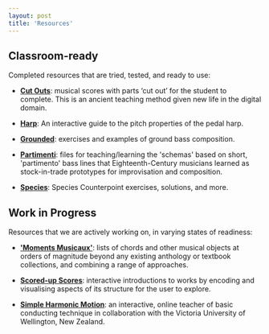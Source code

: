 ```yaml
---
layout: post
title: 'Resources'
---
```


## Classroom-ready

Completed resources that are tried, tested, and ready to use:

* [**Cut Outs**](/cut-outs): musical scores with parts ‘cut out’ for the student to complete. This
is an ancient teaching method given new life in the digital domain.

* [**Harp**](./harp.html): An interactive guide to the pitch properties of the pedal harp.

* [**Grounded**](/grounded): exercises and examples of ground bass composition.

* [**Partimenti**](/partimenti): files for teaching/learning the 'schemas' based on short, 'partimento' bass lines that Eighteenth-Century musicians learned as stock-in-trade prototypes for improvisation and composition.

* [**Species**](/species): Species Counterpoint exercises, solutions, and more.

## Work in Progress

Resources that we are actively working on, in varying states of readiness:

* [**'Moments Musicaux'**](/moments): lists of chords and other musical objects at orders of magnitude beyond any existing anthology or textbook collections, and combining a range of approaches.

* [**Scored-up Scores**](/scored-up-scores): interactive introductions to works by encoding and
visualising aspects of its structure for the user to explore.

* [**Simple Harmonic Motion**](/simple-harmonic-motion): an interactive, online teacher of basic conducting
technique in collaboration with the Victoria University of Wellington, New Zealand.
